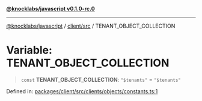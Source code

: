 [**@knocklabs/javascript v0.1.0-rc.0**](../../../README.md)

***

[@knocklabs/javascript](../../../modules.md) / [client/src](../README.md) / TENANT\_OBJECT\_COLLECTION

# Variable: TENANT\_OBJECT\_COLLECTION

> `const` **TENANT\_OBJECT\_COLLECTION**: `"$tenants"` = `"$tenants"`

Defined in: [packages/client/src/clients/objects/constants.ts:1](https://github.com/knocklabs/javascript/blob/main/packages/client/src/clients/objects/constants.ts#L1)

